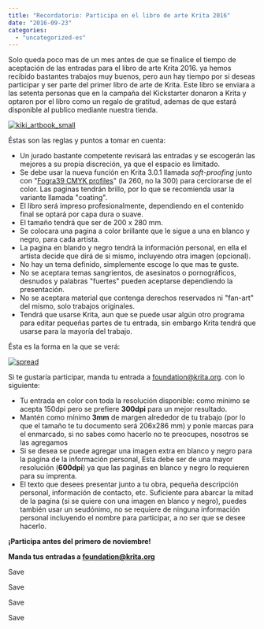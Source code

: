 ```yaml
---
title: "Recordatorio: Participa en el libro de arte Krita 2016"
date: "2016-09-23"
categories: 
  - "uncategorized-es"
---
```


Solo queda poco mas de un mes antes de que se finalice el tiempo de aceptación de las entradas para el libro de arte Krita 2016. ya hemos recibido bastantes trabajos muy buenos, pero aun hay tiempo por si deseas participar y ser parte del primer libro de arte de Krita. Este libro se enviara a las setenta personas que en la campaña del Kickstarter donaron a Krita y optaron por el libro como un regalo de gratitud, ademas de que estará disponible al publico mediante nuestra tienda.

[![kiki_artbook_small](/images/posts/2016/kiki_artbook_small.png)](/images/posts/2016/kiki_artbook_small.png)

Éstas son las reglas y puntos a tomar en cuenta:

- Un jurado bastante competente revisará las entradas y se escogerán las mejores a su propia discreción, ya que el espacio es limitado.
- Se debe usar la nueva función en Krita 3.0.1 llamada _soft-proofing_ junto con "[Fogra39 CMYK profiles](http://www.color.org/registry/index.xalter)" (la 260, no la 300) para cerciorarse de el color. Las paginas tendrán brillo, por lo que se recomienda usar la variante llamada "coating".
- El libro será impreso profesionalmente, dependiendo en el contenido final se optará por capa dura o suave.
- El tamaño tendrá que ser de 200 x 280 mm.
- Se colocara una pagina a color brillante que le sigue a una en blanco y negro, para cada artista.
- La pagina en blando y negro tendrá la información personal, en ella el artista decide que dirá de si mismo, incluyendo otra imagen (opcional).
- No hay un tema definido, simplemente escoge lo que mas te guste.
- No se aceptara temas sangrientos, de asesinatos o pornográficos, desnudos y palabras "fuertes" pueden aceptarse dependiendo la presentación.
- No se aceptara material que contenga derechos reservados ni "fan-art" del mismo, solo trabajos originales.
- Tendrá que usarse Krita, aun que se puede usar algún otro programa para editar pequeñas partes de tu entrada, sin embargo Krita tendrá que usarse para la mayoría del trabajo.

Ésta es la forma en la que se verá:

[![spread](/images/posts/2016/spread-1024x718.png)](/images/posts/2016/spread.png)

Si te gustaría participar, manda tu entrada a foundation@krita.org. con lo siguiente:

- Tu entrada en color con toda la resolución disponible: como mínimo se acepta 150dpi pero se prefiere **300dpi** para un mejor resultado.
- Mantén como mínimo **3mm** de margen alrededor de tu trabajo (por lo que el tamaño te tu documento será 206x286 mm) y ponle marcas para el enmarcado, si no sabes como hacerlo no te preocupes, nosotros se las agregamos
- Si se desea se puede agregar una imagen extra en blanco y negro para la pagina de la información personal, Esta debe ser de una mayor resolución (**600dpi**) ya que las paginas en blanco y negro lo requieren para su imprenta.
- El texto que desees presentar junto a tu obra, pequeña descripción personal, información de contacto, etc. Suficiente para abarcar la mitad de la pagina (si se quiere con una imagen en blanco y negro), puedes también usar un seudónimo, no se requiere de ninguna información personal incluyendo el nombre para participar, a no ser que se desee hacerlo.

**¡Participa antes del primero de noviembre!**

**Manda tus entradas a foundation@krita.org**

Save

Save

Save

Save
